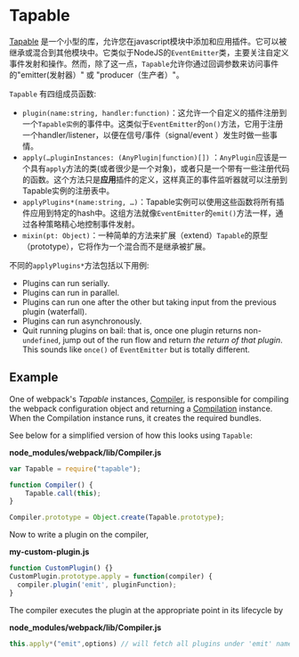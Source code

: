 # Tapable

[Tapable](#) 是一个小型的库，允许您在javascript模块中添加和应用插件。它可以被继承或混合到其他模块中。它类似于NodeJS的`EventEmitter`类，主要关注自定义事件发射和操作。然而，除了这一点，`Tapable`允许你通过回调参数来访问事件的"emitter\(发射器）" 或 "producer（生产者）"。

`Tapable` 有四组成员函数:

* `plugin(name:string, handler:function)`：这允许一个自定义的插件注册到一个`Tapable实例`的事件中。这类似于`EventEmitter`的`on()`方法，它用于注册一个handler/listener，以便在信号/事件（signal/event ）发生时做一些事情。
* `apply(…pluginInstances: (AnyPlugin|function)[])` ：`AnyPlugin`应该是一个具有`apply`方法的类\(或者很少是一个对象\)，或者只是一个带有一些注册代码的函数。这个方法只是**应用**插件的定义，这样真正的事件监听器就可以注册到Tapable实例的注册表中。
* `applyPlugins*(name:string, …)`：Tapable实例可以使用这些函数将所有插件应用到特定的hash中。这组方法就像`EventEmitter`的`emit()`方法一样，通过各种策略精心地控制事件发射。
* `mixin(pt: Object)`：一种简单的方法来扩展（extend）`Tapable`的原型（prototype），它将作为一个混合而不是继承被扩展。

不同的`applyPlugins*`方法包括以下用例:

* Plugins can run serially.
* Plugins can run in parallel.
* Plugins can run one after the other but taking input from the previous plugin \(waterfall\).
* Plugins can run asynchronously.
* Quit running plugins on bail: that is, once one plugin returns non-`undefined`, jump out of the run flow and return _the return of that plugin_. This sounds like `once()` of `EventEmitter` but is totally different.

## Example

One of webpack's _Tapable_ instances, [Compiler](/api/compiler), is responsible for compiling the webpack configuration object and returning a [Compilation](/api/compilation) instance. When the Compilation instance runs, it creates the required bundles.

See below for a simplified version of how this looks using `Tapable`:

**node\_modules/webpack/lib/Compiler.js**

```js
var Tapable = require("tapable");

function Compiler() {
    Tapable.call(this);
}

Compiler.prototype = Object.create(Tapable.prototype);
```

Now to write a plugin on the compiler,

**my-custom-plugin.js**

```js
function CustomPlugin() {}
CustomPlugin.prototype.apply = function(compiler) {
  compiler.plugin('emit', pluginFunction);
}
```

The compiler executes the plugin at the appropriate point in its lifecycle by

**node\_modules/webpack/lib/Compiler.js**

```js
this.apply*("emit",options) // will fetch all plugins under 'emit' name and run them.
```



